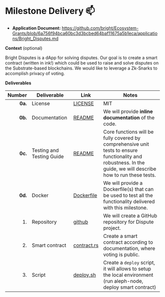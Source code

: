 # Milestone Delivery :mailbox:




* **Application Document:** https://github.com/bright/Ecosystem-Grants/blob/6a756f94bca60bc3d3bcbed64baf11675a5b1eca/applications/Bright_Disputes.md

**Context** (optional)

Bright Disputes is a dApp for solving disputes. Our goal is to create a smart contract (written in ink!) which could be used to raise and solve disputes on the Substrate-based blockchains. We would like to leverage a Zk-Snarks to accomplish privacy of voting.

**Deliverables**





| Number | Deliverable | Link | Notes |
| -----: | ----------- |----------- | ------------- |
| **0a.** | License |[LICENSE](https://github.com/bright/bright-disputes/blob/main/LICENSE) | MIT |
| **0b.** | Documentation | [README](https://github.com/bright/bright-disputes/blob/main/doc/README.md) | We will provide **inline documentation** of the code. |
| **0c.** | Testing and Testing Guide | [README](https://github.com/bright/bright-disputes/blob/main/README.md) | Core functions will be fully covered by comprehensive unit tests to ensure functionality and robustness. In the guide, we will describe how to run these tests. |
| **0d.** | Docker | [Dockerfile](https://github.com/bright/bright-disputes/blob/main/docker/Dockerfile) | We will provide a Dockerfile(s) that can be used to test all the functionality delivered with this milestone. |
| 1. | Repository | [github](https://github.com/bright/bright-disputes/blob/main) | We will create a GitHub repository for Dispute project.
| 2. | Smart contract | [contract.rs](https://github.com/bright/bright-disputes/blob/main/contract/src/contract.rs) | Create a smart contract according to documentation, where voting is public.
| 3. | Script | [deploy.sh](https://github.com/bright/bright-disputes/blob/main/scripts/deploy.sh) | Create a `deploy` script, it will allows to setup the local environment (run aleph-node, deploy smart contract)

